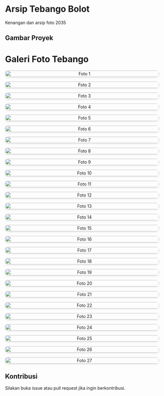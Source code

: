 # Arsip Tebango Bolot

Kenangan dan arsip foto 2035
## Gambar Proyek

# Galeri Foto Tebango

<div align="center">
  <div style="
    display: grid;
    grid-template-columns: repeat(auto-fill, minmax(250px, 1fr));
    gap: 15px;
    margin: 20px 0;
  ">
    <img src="https://github.com/tebango/Foto_tebango/raw/main/IMG-20250705-WA0049.jpg" alt="Foto 1" style="width:100%; border-radius:8px; box-shadow:0 2px 5px rgba(0,0,0,0.1)">
    <img src="https://github.com/tebango/Foto_tebango/raw/main/IMG-20250708-WA0002.jpg" alt="Foto 2" style="width:100%; border-radius:8px; box-shadow:0 2px 5px rgba(0,0,0,0.1)">
    <img src="https://github.com/tebango/Foto_tebango/raw/main/IMG-20250708-WA0006.jpg" alt="Foto 3" style="width:100%; border-radius:8px; box-shadow:0 2px 5px rgba(0,0,0,0.1)">
    <img src="https://github.com/tebango/Foto_tebango/raw/main/IMG-20250708-WA0018.jpg" alt="Foto 4" style="width:100%; border-radius:8px; box-shadow:0 2px 5px rgba(0,0,0,0.1)">
    <img src="https://github.com/tebango/Foto_tebango/raw/main/IMG-20250708-WA0019.jpg" alt="Foto 5" style="width:100%; border-radius:8px; box-shadow:0 2px 5px rgba(0,0,0,0.1)">
    <img src="https://github.com/tebango/Foto_tebango/raw/main/IMG-20250709-WA0071.jpg" alt="Foto 6" style="width:100%; border-radius:8px; box-shadow:0 2px 5px rgba(0,0,0,0.1)">
    <img src="https://github.com/tebango/Foto_tebango/raw/main/IMG-20250709-WA0072.jpg" alt="Foto 7" style="width:100%; border-radius:8px; box-shadow:0 2px 5px rgba(0,0,0,0.1)">
    <img src="https://github.com/tebango/Foto_tebango/raw/main/IMG-20250709-WA0073.jpg" alt="Foto 8" style="width:100%; border-radius:8px; box-shadow:0 2px 5px rgba(0,0,0,0.1)">
    <img src="https://github.com/tebango/Foto_tebango/raw/main/IMG-20250709-WA0074.jpg" alt="Foto 9" style="width:100%; border-radius:8px; box-shadow:0 2px 5px rgba(0,0,0,0.1)">
    <img src="https://github.com/tebango/Foto_tebango/raw/main/IMG-20250709-WA0077.jpg" alt="Foto 10" style="width:100%; border-radius:8px; box-shadow:0 2px 5px rgba(0,0,0,0.1)">
    <img src="https://github.com/tebango/Foto_tebango/raw/main/IMG-20250709-WA0080.jpg" alt="Foto 11" style="width:100%; border-radius:8px; box-shadow:0 2px 5px rgba(0,0,0,0.1)">
    <img src="https://github.com/tebango/Foto_tebango/raw/main/IMG-20250709-WA0081.jpg" alt="Foto 12" style="width:100%; border-radius:8px; box-shadow:0 2px 5px rgba(0,0,0,0.1)">
    <img src="https://github.com/tebango/Foto_tebango/raw/main/IMG-20250709-WA0084.jpg" alt="Foto 13" style="width:100%; border-radius:8px; box-shadow:0 2px 5px rgba(0,0,0,0.1)">
    <img src="https://github.com/tebango/Foto_tebango/raw/main/IMG-20250713-WA0064.jpg" alt="Foto 14" style="width:100%; border-radius:8px; box-shadow:0 2px 5px rgba(0,0,0,0.1)">
    <img src="https://github.com/tebango/Foto_tebango/raw/main/IMG-20250713-WA0065.jpg" alt="Foto 15" style="width:100%; border-radius:8px; box-shadow:0 2px 5px rgba(0,0,0,0.1)">
    <img src="https://github.com/tebango/Foto_tebango/raw/main/IMG-20250713-WA0066.jpg" alt="Foto 16" style="width:100%; border-radius:8px; box-shadow:0 2px 5px rgba(0,0,0,0.1)">
    <img src="https://github.com/tebango/Foto_tebango/raw/main/IMG-20250713-WA0067.jpg" alt="Foto 17" style="width:100%; border-radius:8px; box-shadow:0 2px 5px rgba(0,0,0,0.1)">
    <img src="https://github.com/tebango/Foto_tebango/raw/main/IMG-20250713-WA0068.jpg" alt="Foto 18" style="width:100%; border-radius:8px; box-shadow:0 2px 5px rgba(0,0,0,0.1)">
    <img src="https://github.com/tebango/Foto_tebango/raw/main/IMG-20250713-WA0069.jpg" alt="Foto 19" style="width:100%; border-radius:8px; box-shadow:0 2px 5px rgba(0,0,0,0.1)">
    <img src="https://github.com/tebango/Foto_tebango/raw/main/IMG-20250713-WA0070.jpg" alt="Foto 20" style="width:100%; border-radius:8px; box-shadow:0 2px 5px rgba(0,0,0,0.1)">
    <img src="https://github.com/tebango/Foto_tebango/raw/main/IMG-20250713-WA0072.jpg" alt="Foto 21" style="width:100%; border-radius:8px; box-shadow:0 2px 5px rgba(0,0,0,0.1)">
    <img src="https://github.com/tebango/Foto_tebango/raw/main/IMG-20250713-WA0073.jpg" alt="Foto 22" style="width:100%; border-radius:8px; box-shadow:0 2px 5px rgba(0,0,0,0.1)">
    <img src="https://github.com/tebango/Foto_tebango/raw/main/IMG-20250713-WA0074.jpg" alt="Foto 23" style="width:100%; border-radius:8px; box-shadow:0 2px 5px rgba(0,0,0,0.1)">
    <img src="https://github.com/tebango/Foto_tebango/raw/main/IMG-20250715-WA0051.jpg" alt="Foto 24" style="width:100%; border-radius:8px; box-shadow:0 2px 5px rgba(0,0,0,0.1)">
    <img src="https://github.com/tebango/Foto_tebango/raw/main/IMG-20250718-WA0009.jpg" alt="Foto 25" style="width:100%; border-radius:8px; box-shadow:0 2px 5px rgba(0,0,0,0.1)">
    <img src="https://github.com/tebango/Foto_tebango/raw/main/IMG-20250720-WA0015.jpg" alt="Foto 26" style="width:100%; border-radius:8px; box-shadow:0 2px 5px rgba(0,0,0,0.1)">
    <img src="https://github.com/tebango/Foto_tebango/raw/main/IMG-20250722-WA0028.jpg" alt="Foto 27" style="width:100%; border-radius:8px; box-shadow:0 2px 5px rgba(0,0,0,0.1)">
  </div>
</div>



## Kontribusi

Silakan buka issue atau pull request jika ingin berkontribusi.
